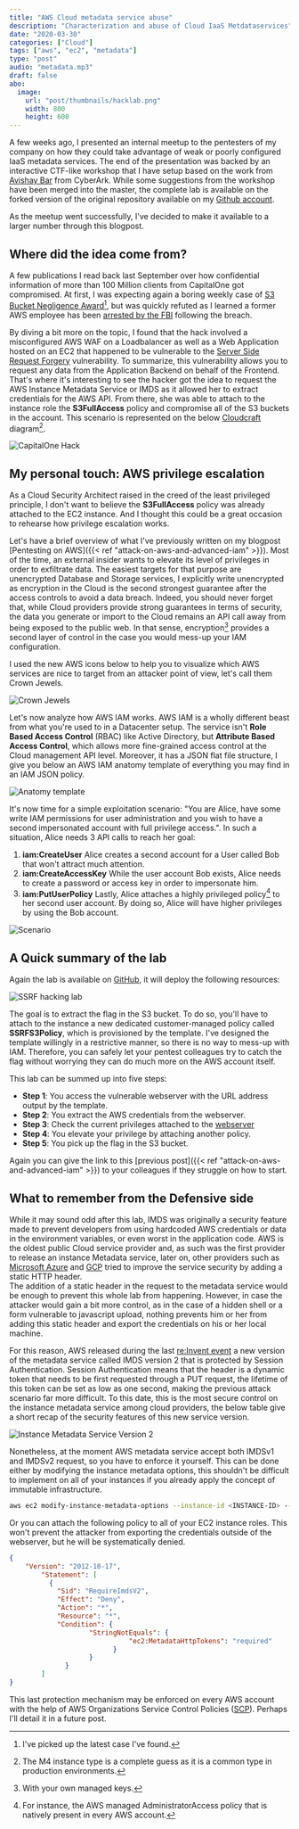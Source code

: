 ```yaml
---
title: "AWS Cloud metadata service abuse"
description: "Characterization and abuse of Cloud IaaS Metdataservices"
date: "2020-03-30"
categories: ["Cloud"]
tags: ["aws", "ec2", "metadata"]
type: "post"
audio: "metadata.mp3"
draft: false
abo:
  image:
    url: "post/thumbnails/hacklab.png"
    width: 800
    height: 600
---
```


A few weeks ago, I presented an internal meetup to the pentesters of my company on how they could take advantage of weak or poorly configured IaaS metadata services. The end of the presentation was backed by an interactive CTF-like workshop that I have setup based on the work from [Avishay Bar](https://github.com/avishayil/caponeme) from CyberArk. While some suggestions from the workshop have been merged into the master, the complete lab is available on the forked version of the original repository available on my [Github account](https://github.com/Kharkovlanok/caponeme).

As the meetup went successfully, I've decided to make it available to a larger number through this blogpost.

## Where did the idea come from?

A few publications I read back last September over how confidential information of more than 100 Million clients from CapitalOne got compromised. At first, I was expecting again a boring weekly case of [S3 Bucket Negligence Award](https://www.zdnet.com/article/brazilian-security-firm-exposes-more-than-25-gb-of-client-and-staff-data/)[^1], but was quickly refuted as I learned a former AWS employee has been [arrested by the FBI](https://threatpost.com/aws-arrest-data-breach-capital-one/146758/) following the breach.

By diving a bit more on the topic, I found that the hack involved a misconfigured AWS WAF on a Loadbalancer as well as a Web Application hosted on an EC2 that happened to be vulnerable to the [Server Side Request Forgery](https://portswigger.net/web-security/ssrf) vulnerability. To summarize, this vulnerability allows you to request any data from the Application Backend on behalf of the Frontend.  
That's where it's interesting to see the hacker got the idea to request the AWS Instance Metadata Service or IMDS as it allowed her to extract credentials for the AWS API. From there, she was able to attach to the instance role the **S3FullAccess** policy and compromise all of the S3 buckets in the account. This scenario is represented on the below [Cloudcraft](https://cloudcraft.co/) diagram[^2].

![CapitalOne Hack](/post/metadata/capitalone.png)

## My personal touch: AWS privilege escalation

As a Cloud Security Architect raised in the creed of the least privileged principle, I don't want to believe the **S3FullAccess** policy was already attached to the EC2 instance. And I thought this could be a great occasion to rehearse how privilege escalation works.

Let's have a brief overview of what I've previously written on my blogpost [Pentesting on AWS]({{< ref "attack-on-aws-and-advanced-iam" >}}). Most of the time, an external insider wants to elevate its level of privileges in order to exfiltrate data. The easiest targets for that purpose are unencrypted Database and Storage services, I explicitly write unencrypted as encryption in the Cloud is the second strongest guarantee after the access controls to avoid a data breach. Indeed, you should never forget that, while Cloud providers provide strong guarantees in terms of security, the data you generate or import to the Cloud remains an API call away from being exposed to the public web. In that sense, encryption[^3] provides a second layer of control in the case you would mess-up your IAM configuration. 

I used the new AWS icons below to help you to visualize which AWS services are nice to target from an attacker point of view, let's call them Crown Jewels.

![Crown Jewels](/post/metadata/jewels.PNG)

Let's now analyze how AWS IAM works. AWS IAM is a wholly different beast from what you're used to in a Datacenter setup. The service isn't **Role Based Access Control** (RBAC) like Active Directory, but **Attribute Based Access Control**, which allows more fine-grained access control at the Cloud management API level. Moreover, it has a JSON flat file structure, I give you below an AWS IAM anatomy template of everything you may find in an IAM JSON policy. 

![Anatomy template](/post/metadata/anatomy.PNG)

It's now time for a simple exploitation scenario: "You are Alice, have some write IAM permissions for user administration and you wish to have a second impersonated account with full privilege access.". In such a situation, Alice needs 3 API calls to reach her goal:

1. **iam:CreateUser** Alice creates a second account for a User called Bob that won't attract much attention.
2. **iam:CreateAccessKey** While the user account Bob exists, Alice needs to create a password or access key in order to impersonate him.  
3. **iam:PutUserPolicy** Lastly, Alice attaches a highly privileged policy[^4] to her second user account. By doing so, Alice will have higher privileges by using the Bob account. 

![Scenario](/post/metadata/scenario.PNG)

## A Quick summary of the lab

Again the lab is available on [GitHub](https://github.com/Kharkovlanok/caponeme), it will deploy the following resources:

![SSRF hacking lab](/post/metadata/hacklab.png)

The goal is to extract the flag in the S3 bucket. To do so, you'll have to attach to the instance a new dedicated customer-managed policy called **SSRFS3Policy**, which is provisioned by the template. I've designed the template willingly in a restrictive manner, so there is no way to mess-up with IAM. Therefore, you can safely let your pentest colleagues try to catch the flag without worrying they can do much more on the AWS account itself.

This lab can be summed up into five steps:

* **Step 1**: You access the vulnerable webserver with the URL address output by the template.
* **Step 2**: You extract the AWS credentials from the webserver.
* **Step 3**: Check the current privileges attached to the [webserver](https://docs.aws.amazon.com/cli/latest/reference/iam/index.html)
* **Step 4**: You elevate your privilege by attaching another policy.
* **Step 5**: You pick up the flag in the S3 bucket.

Again you can give the link to this [previous post]({{< ref "attack-on-aws-and-advanced-iam" >}}) to your colleagues if they struggle on how to start.

## What to remember from the Defensive side

While it may sound odd after this lab, IMDS was originally a security feature made to prevent developers from using hardcoded AWS credentials or data in the environment variables, or even worst in the application code. AWS is the oldest public Cloud service provider and, as such was the first provider to release an instance Metadata service, later on, other providers such as [Microsoft Azure](https://docs.microsoft.com/en-us/azure/virtual-machines/windows/instance-metadata-service#using-headers) and [GCP](https://cloud.google.com/compute/docs/storing-retrieving-metadata#querying) tried to improve the service security by adding a static HTTP header.  
The addition of a static header in the request to the metadata service would be enough to prevent this whole lab from happening. However, in case the attacker would gain a bit more control, as in the case of a hidden shell or a form vulnerable to javascript upload, nothing prevents him or her from adding this static header and export the credentials on his or her local machine.

For this reason, AWS released during the last [re:Invent event](https://aws.amazon.com/blogs/security/defense-in-depth-open-firewalls-reverse-proxies-ssrf-vulnerabilities-ec2-instance-metadata-service/) a new version of the metadata service called IMDS version 2 that is protected by Session Authentication. Session Authentication means that the header is a dynamic token that needs to be first requested through a PUT request, the lifetime of this token can be set as low as one second, making the previous attack scenario far more difficult. To this date, this is the most secure control on the instance metadata service among cloud providers, the below table give a short recap of the security features of this new service version. 

![Instance Metadata Service Version 2](/post/metadata/imdsv2.PNG)

Nonetheless, at the moment AWS metadata service accept both IMDSv1 and IMDSv2 request, so you have to enforce it yourself. This can be done either by modifying the instance metadata options, this shouldn't be difficult to implement on all of your instances if you already apply the concept of immutable infrastructure.

```bash
aws ec2 modify-instance-metadata-options --instance-id <INSTANCE-ID> --http-endpoint enabled --http-token required
```

Or you can attach the following policy to all of your EC2 instance roles. This won't prevent the attacker from exporting the credentials outside of the webserver, but he will be systematically denied. 

```json
{ 
    "Version": "2012-10-17", 
        "Statement": [ 
          { 
            "Sid": "RequireImdsV2", 
            "Effect": "Deny", 
            "Action": "*", 
            "Resource": "*", 
            "Condition": { 
                    "StringNotEquals": { 
                              "ec2:MetadataHttpTokens": "required" 
                          } 	
                    }
              }
        ] 
} 
```

This last protection mechanism may be enforced on every AWS account with the help of AWS Organizations Service Control Policies ([SCP](https://docs.aws.amazon.com/organizations/latest/userguide/orgs_manage_policies_scp.html)). Perhaps I'll detail it in a future post.

[^1]: I've picked up the latest case I've found.
[^2]: The M4 instance type is a complete guess as it is a common type in production environments.
[^3]: With your own managed keys.
[^4]: For instance, the AWS managed AdministratorAccess policy that is natively present in every AWS account.
